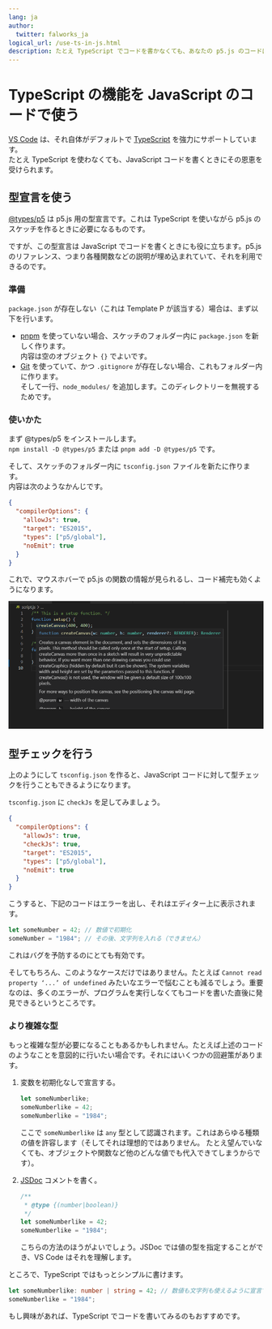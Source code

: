 ```yaml
---
lang: ja
author:
  twitter: falworks_ja
logical_url: /use-ts-in-js.html
description: たとえ TypeScript でコードを書かなくても、あなたの p5.js のコードは TypeScript の恩恵を受けることができます。
---
```


# TypeScript の機能を JavaScript のコードで使う

[VS Code](https://code.visualstudio.com/) は、それ自体がデフォルトで [TypeScript](https://www.typescriptlang.org/) を強力にサポートしています。  
たとえ TypeScript を使わなくても、JavaScript コードを書くときにその恩恵を受けられます。


## 型宣言を使う

[@types/p5](https://www.npmjs.com/package/@types/p5) は p5.js 用の型宣言です。これは TypeScript を使いながら p5.js のスケッチを作るときに必要になるものです。

ですが、この型宣言は JavaScript でコードを書くときにも役に立ちます。p5.js のリファレンス、つまり各種関数などの説明が埋め込まれていて、それを利用できるのです。

### 準備

`package.json` が存在しない（これは Template P が該当する）場合は、まず以下を行います。

- [pnpm](https://pnpm.js.org/) を使っていない場合、スケッチのフォルダー内に `package.json` を新しく作ります。  
内容は空のオブジェクト `{}` でよいです。
- [Git](https://git-scm.com/) を使っていて、かつ `.gitignore` が存在しない場合、これもフォルダー内に作ります。  
そして一行、`node_modules/` を追加します。このディレクトリーを無視するためです。

### 使いかた

まず @types/p5 をインストールします。  
`npm install -D @types/p5` または `pnpm add -D @types/p5` です。

そして、スケッチのフォルダー内に `tsconfig.json` ファイルを新たに作ります。  
内容は次のようなかんじです。

```json
{
  "compilerOptions": {
    "allowJs": true,
    "target": "ES2015",
    "types": ["p5/global"],
    "noEmit": true
  }
}
```

これで、マウスホバーで p5.js の関数の情報が見られるし、コード補完も効くようになります。

<div class="custom-wrapper-50">
<img src="../images/screenshots/use-d-ts.png" alt="JSファイルで型宣言を使う" class="custom-wrapped" />
</div>

## 型チェックを行う

上のようにして `tsconfig.json` を作ると、JavaScript コードに対して型チェックを行うこともできるようになります。

`tsconfig.json` に `checkJs` を足してみましょう。

```json
{
  "compilerOptions": {
    "allowJs": true,
    "checkJs": true,
    "target": "ES2015",
    "types": ["p5/global"],
    "noEmit": true
  }
}
```

こうすると、下記のコードはエラーを出し、それはエディター上に表示されます。

```js
let someNumber = 42; // 数値で初期化
someNumber = "1984"; // その後、文字列を入れる（できません）
```

これはバグを予防するのにとても有効です。

そしてもちろん、このようなケースだけではありません。たとえば `Cannot read property ‘...’ of undefined` みたいなエラーで悩むことも減るでしょう。重要なのは、多くのエラーが、プログラムを実行しなくてもコードを書いた直後に発見できるというところです。

### より複雑な型

もっと複雑な型が必要になることもあるかもしれません。たとえば上述のコードのようなことを意図的に行いたい場合です。それにはいくつかの回避策があります。

1. 変数を初期化なしで宣言する。

    ```js
    let someNumberlike;
    someNumberlike = 42;
    someNumberlike = "1984";
    ```

    ここで `someNumberlike` は `any` 型として認識されます。これはあらゆる種類の値を許容します（そしてそれは理想的ではありません。 たとえ望んでいなくても、オブジェクトや関数など他のどんな値でも代入できてしまうからです）。

2. [JSDoc](https://jsdoc.app/) コメントを書く。

    ```js
    /**
     * @type {(number|boolean)}
     */
    let someNumberlike = 42;
    someNumberlike = "1984";
    ```

    こちらの方法のほうがよいでしょう。JSDoc では値の型を指定することができ、VS Code はそれを理解します。

ところで、TypeScript ではもっとシンプルに書けます。

```ts
let someNumberlike: number | string = 42; // 数値も文字列も使えるように宣言する
someNumberlike = "1984";
```

もし興味があれば、TypeScript でコードを書いてみるのもおすすめです。
